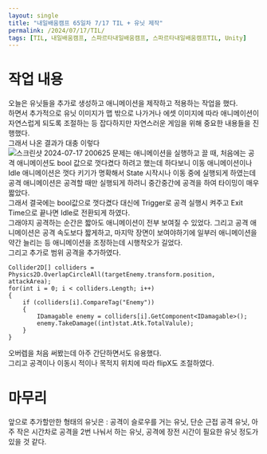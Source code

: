 ```yaml
---
layout: single
title: "내일배움캠프 65일차 7/17 TIL + 유닛 제작"
permalink: /2024/07/17/TIL/
tags: [TIL, 내일배움캠프, 스파르타내일배움캠프, 스파르타내일배움캠프TIL, Unity]
---
```


# 작업 내용
오늘은 유닛들을 추가로 생성하고 애니메이션을 제작하고 적용하는 작업을 했다.  
하면서 추가적으로 유닛 이미지가 맵 밖으로 나가거나 에셋 이미지에 따라 애니메이션이 자연스럽게 되도록 조절하는 등 잡다하지만 자연스러운 게임을 위해 중요한 내용들을 진행했다.  
그래서 나온 결과가 대충 이렇다    
![스크린샷 2024-07-17 200625](https://github.com/user-attachments/assets/b0f47006-1e3d-4186-9d33-79f1db6fac7e)
문제는 애니메이션을 실행하고 끌 때, 처음에는 공격 애니메이션도 bool 값으로 껏다켰다 하려고 했는데 하다보니 이동 애니메이션이나 Idle 애니메이션은 껏다 키기가 명확해서 State 시작시나 이동 중에 실행되게 하였는데 공격 애니메이션은 공격할 때만 실행되게 하려니 중간중간에 공격을 하여 타이밍이 매우 짧았다.  
그래서 결국에는 bool값으로 껏다켰다 대신에 Trigger로 공격 실행시 켜주고 Exit Time으로 끝나면 Idle로 전환되게 하였다.  
그래야지 공격하는 순간은 짧아도 애니메이션이 전부 보여질 수 있었다.  그리고 공격 애니메이션은 공격 속도보다 짧게하고, 마지막 장면이 보여야하기에 일부러 애니메이션을 약간 늘리는 등 애니메이션을 조정하는데 시행착오가 길었다.  
그리고 추가로 범위 공격을 추가하였다.  
```
Collider2D[] colliders = Physics2D.OverlapCircleAll(targetEnemy.transform.position, attackArea);
for(int i = 0; i < colliders.Length; i++)
{
    if (colliders[i].CompareTag("Enemy"))
    {
        IDamagable enemy = colliders[i].GetComponent<IDamagable>();
        enemy.TakeDamage((int)stat.Atk.TotalValule);
    }
}
```
오버렙을 처음 써봤는데 아주 간단하면서도 유용했다.  
그리고 공격이나 이동시 적이나 목적지 위치에 따라 flipX도 조절하였다.  

# 마무리
앞으로 추가할만한 형태의 유닛은 :
공격이 슬로우를 거는 유닛, 단순 근접 공격 유닛, 아주 작은 시간차로 공격을 2번 나눠서 하는 유닛, 공격에 장전 시간이 필요한 유닛 정도가 있을 것 같다.  
